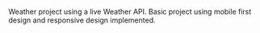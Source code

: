 Weather project using a live Weather API.
Basic project using mobile first design and responsive design implemented.
